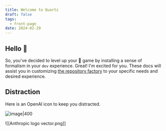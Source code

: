 ```yaml
---
title: Welcome to Quartz
draft: false
tags:
  - front-page
date: 2024-02-29
---
```


## Hello 👋

So, you've decided to level up your 🐍 game by installing a sense of formalism in your `dev` experience. Great! I'm excited for you. These docs will assist you in customizing [the repository factory](https://github.com/with-context-engine/repository-factory) to your specific needs and desired experience. 

## Distraction

Here is an OpenAI icon to keep you distracted. 

![image|400](https://with-context-public.s3.us-east-1.amazonaws.com/repository-factory-docs/2024/fe2c8ab1f49fa275ad60ef0c0a98b299.png)


![[Anthropic logo vector.png]]

